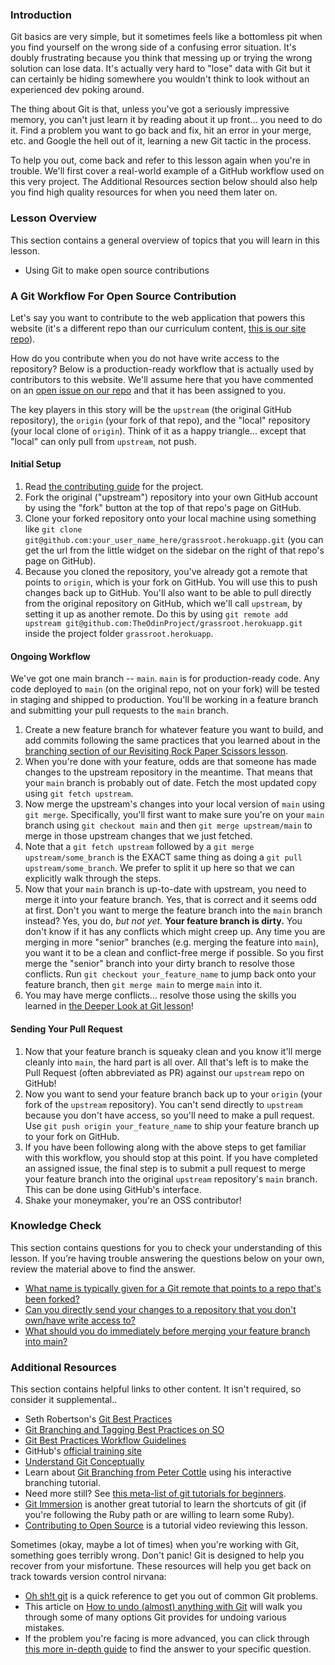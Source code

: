 ### Introduction

Git basics are very simple, but it sometimes feels like a bottomless pit when you find yourself on the wrong side of a confusing error situation.  It's doubly frustrating because you think that messing up or trying the wrong solution can lose data. It's actually very hard to "lose" data with Git but it can certainly be hiding somewhere you wouldn't think to look without an experienced dev poking around.

The thing about Git is that, unless you've got a seriously impressive memory, you can't just learn it by reading about it up front... you need to do it.  Find a problem you want to go back and fix, hit an error in your merge, etc. and Google the hell out of it, learning a new Git tactic in the process.  

To help you out, come back and refer to this lesson again when you're in trouble. We'll first cover a real-world example of a GitHub workflow used on this very project.  The Additional Resources section below should also help you find high quality resources for when you need them later on.

### Lesson Overview

This section contains a general overview of topics that you will learn in this lesson.

* Using Git to make open source contributions

### A Git Workflow For Open Source Contribution

Let's say you want to contribute to the web application that powers this website (it's a different repo than our curriculum content, [this is our site repo](https://github.com/TheOdinProject/grassroot.herokuapp)).

How do you contribute when you do not have write access to the repository? Below is a production-ready workflow that is actually used by contributors to this website. We'll assume here that you have commented on an [open issue on our repo](https://github.com/TheOdinProject/grassroot.herokuapp/issues) and that it has been assigned to you. 

The key players in this story will be the `upstream` (the original GitHub repository), the `origin` (your fork of that repo), and the "local" repository (your local clone of `origin`). Think of it as a happy triangle... except that "local" can only pull from `upstream`, not push.

#### Initial Setup

1. Read [the contributing guide](https://github.com/TheOdinProject/grassroot.herokuapp/wiki/Contributing-Guide) for the project.
2. Fork the original ("upstream") repository into your own GitHub account by using the "fork" button at the top of that repo's page on GitHub.
3. Clone your forked repository onto your local machine using something like `git clone git@github.com:your_user_name_here/grassroot.herokuapp.git` (you can get the url from the little widget on the sidebar on the right of that repo's page on GitHub).
4. Because you cloned the repository, you've already got a remote that points to `origin`, which is your fork on GitHub.  You will use this to push changes back up to GitHub.  You'll also want to be able to pull directly from the original repository on GitHub, which we'll call `upstream`, by setting it up as another remote.  Do this by using `git remote add upstream git@github.com:TheOdinProject/grassroot.herokuapp.git` inside the project folder `grassroot.herokuapp`.

#### Ongoing Workflow

We've got one main branch -- `main`.  `main` is for production-ready code.  Any code deployed to `main` (on the original repo, not on your fork) will be tested in staging and shipped to production.  You'll be working in a feature branch and submitting your pull requests to the `main` branch.

1. Create a new feature branch for whatever feature you want to build, and add commits following the same practices that you learned about in the [branching section of our Revisiting Rock Paper Scissors lesson](https://www.grassroot.herokuapp.com/paths/foundations/courses/foundations/lessons/revisiting-rock-paper-scissors#using-branches).
2. When you're done with your feature, odds are that someone has made changes to the upstream repository in the meantime.  That means that your `main` branch is probably out of date.  Fetch the most updated copy using `git fetch upstream`.
3. Now merge the upstream's changes into your local version of `main` using `git merge`.  Specifically, you'll first want to make sure you're on your `main` branch using `git checkout main` and then `git merge upstream/main` to merge in those upstream changes that we just fetched.  
4. Note that a `git fetch upstream` followed by a `git merge upstream/some_branch` is the EXACT same thing as doing a `git pull upstream/some_branch`.  We prefer to split it up here so that we can explicitly walk through the steps.
5. Now that your `main` branch is up-to-date with upstream, you need to merge it into your feature branch.  Yes, that is correct and it seems odd at first.  Don't you want to merge the feature branch into the `main` branch instead?  Yes, you do, *but not yet*.  **Your feature branch is dirty.**  You don't know if it has any conflicts which might creep up.  Any time you are merging in more "senior" branches (e.g. merging the feature into `main`), you want it to be a clean and conflict-free merge if possible.  So you first merge the "senior" branch into your dirty branch to resolve those conflicts.  Run `git checkout your_feature_name` to jump back onto your feature branch, then  `git merge main` to merge `main` into it.
6. You may have merge conflicts... resolve those using the skills you learned in [the Deeper Look at Git lesson](https://www.grassroot.herokuapp.com/paths/full-stack-ruby-on-rails/courses/ruby-programming/lessons/a-deeper-look-at-git)!

#### Sending Your Pull Request

1. Now that your feature branch is squeaky clean and you know it'll merge cleanly into `main`, the hard part is all over. All that's left is to make the Pull Request (often abbreviated as PR) against our `upstream` repo on GitHub!
2. Now you want to send your feature branch back up to your `origin` (your fork of the `upstream` repository). <span id="send-changes">You can't send directly to `upstream` because you don't have access, so you'll need to make a pull request.</span>  Use `git push origin your_feature_name` to ship your feature branch up to your fork on GitHub.
3. If you have been following along with the above steps to get familiar with this workflow, you should stop at this point. If you have completed an assigned issue, the final step is to submit a pull request to merge your feature branch into the original `upstream` repository's `main` branch. This can be done using GitHub's interface.
4. Shake your moneymaker, you're an OSS contributor!

### Knowledge Check

This section contains questions for you to check your understanding of this lesson. If you’re having trouble answering the questions below on your own, review the material above to find the answer.

* <a class='knowledge-check-link' href='#initial-setup'>What name is typically given for a Git remote that points to a repo that's been forked? </a>
* <a class='knowledge-check-link' href='#send-changes'>Can you directly send your changes to a repository that you don't own/have write access to?</a>
* <a class='knowledge-check-link' href='#ongoing-workflow'>What should you do immediately before merging your feature branch into main?</a>


### Additional Resources
This section contains helpful links to other content. It isn't required, so consider it supplemental..

* Seth Robertson's [Git Best Practices](http://sethrobertson.github.io/GitBestPractices/)
* [Git Branching and Tagging Best Practices on SO](http://programmers.stackexchange.com/questions/165725/git-branching-and-tagging-best-practices)
* [Git Best Practices Workflow Guidelines](http://www.lullabot.com/blog/article/git-best-practices-workflow-guidelines)
* GitHub's [official training site](https://training.github.com/)
* [Understand Git Conceptually](http://www.sbf5.com/~cduan/technical/git/)
* Learn about [Git Branching from Peter Cottle](http://pcottle.github.io/learnGitBranching/) using his interactive branching tutorial.
* Need more still?  See [this meta-list of git tutorials for beginners](http://sixrevisions.com/resources/git-tutorials-beginners/).
* [Git Immersion](http://gitimmersion.com/lab_01.html) is another great tutorial to learn the shortcuts of git (if you're following the Ruby path or are willing to learn some Ruby).
* [Contributing to Open Source](https://youtu.be/mENDYhfxH-o) is a tutorial video reviewing this lesson.

Sometimes (okay, maybe a lot of times) when you're working with Git, something goes terribly wrong. Don't panic! Git is designed to help you recover from your misfortune. These resources will help you get back on track towards version control nirvana:

* [Oh sh!t git](http://ohshitgit.com/) is a quick reference to get you out of common Git problems.
* This article on [How to undo (almost) anything with Git](https://github.blog/2015-06-08-how-to-undo-almost-anything-with-git/) will walk you through some of many options Git provides for undoing various mistakes.
* If the problem you're facing is more advanced, you can click through [this more in-depth guide](https://sethrobertson.github.io/GitFixUm/fixup.html) to find the answer to your specific question.
